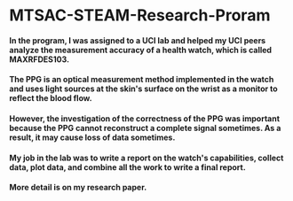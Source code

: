 # MTSAC-STEAM-Research-Proram
#### In the program, I was assigned to a UCI lab and helped my UCI peers analyze the measurement accuracy of a health watch, which is called MAXRFDES103.

#### The PPG is an optical measurement method implemented in the watch and uses light sources at the skin's surface on the wrist as a monitor to reflect the blood flow.
#### However, the investigation of the correctness of the PPG was important because the PPG cannot reconstruct a complete signal sometimes. As a result, it may cause loss of data sometimes.

#### My job in the lab was to write a report on the watch's capabilities, collect data, plot data, and combine all the work to write a final report.
#### More detail is on my research paper. 


